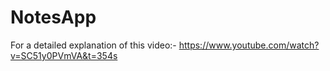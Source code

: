 # NotesApp

For a detailed explanation of this video:- https://www.youtube.com/watch?v=SC51y0PVmVA&t=354s
